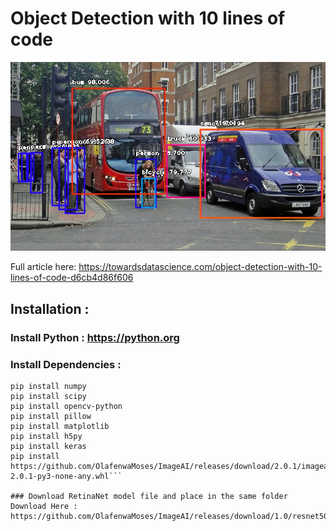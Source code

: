 # Object Detection with 10 lines of code
![alt text](Street1_Detected.jpg)

Full article here: https://towardsdatascience.com/object-detection-with-10-lines-of-code-d6cb4d86f606 

## Installation : 
### Install Python : https://python.org

### Install Dependencies : 
```pip install tensorflow
pip install numpy
pip install scipy
pip install opencv-python
pip install pillow
pip install matplotlib
pip install h5py
pip install keras
pip install https://github.com/OlafenwaMoses/ImageAI/releases/download/2.0.1/imageai-2.0.1-py3-none-any.whl```

### Download RetinaNet model file and place in the same folder
Download Here : https://github.com/OlafenwaMoses/ImageAI/releases/download/1.0/resnet50_coco_best_v2.0.1.h5


